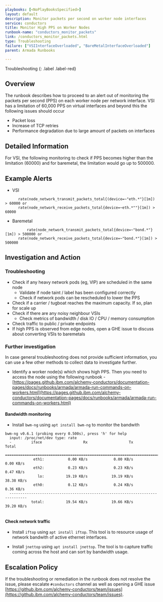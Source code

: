 ```yaml
---
playbooks: [<NoPlayBooksSpecified>]
layout: default
description: Monitor packets per second on worker node interfaces
service: conductors
title: Monitor High PPS on Worker Nodes
runbook-name: "conductors_monitor_packets"
link: /conductors_monitor_packets.html
type: Troubleshooting
failure: ["VSIInterfaceOverloaded", "BareMetalInterfaceOverloaded"]
parent: Armada Runbooks

---
```


Troubleshooting
{: .label .label-red}

## Overview

The runbook describes how to proceed to an alert out of monitoring the packets per second (PPS) on each worker node per network interface. VSI has a limitation of 60,000 PPS on virtual interfaces and beyond this the following issues should occur

- Packet loss
- Increase of TCP retries 
- Performance degradation due to large amount of packets on interfaces

## Detailed Information

For VSI, the following monitoring to check if PPS becomes higher than the limitation (60000) and for baremetal, the limitation would go up to 500000.

## Example Alerts

- VSI
```
      rate(node_network_transmit_packets_total{(device=~"eth.*"}[1m]) > 60000 or
      rate(node_network_receive_packets_total{device=~eth.*""}[1m]) > 60000
```

- Baremetal

```
		  rate(node_network_transmit_packets_total{device=~"bond.*"}[1m]) > 500000 or
      rate(node_network_receive_packets_total{device=~"bond.*"}[1m]) > 500000

```
## Investigation and Action

### Troubleshooting 

- Check if any heavy network pods (eg, VIP) are scheduled in the same node
  - Validate if node taint / label has been configured correctly
  - Check if network pods can be rescheduled to lower the PPS
- Check if a carrier / tugboat reaches the maximum capacity. If so, plan for scale up 
- Check if there are any noisy neighbour VSIs 
  - Check metrics of bandwidth / disk IO / CPU / memory consumption 
- Check traffic to public / private endpoints
- If high PPS is observed from edge nodes, open a GHE issue to discuss about converting VSIs to baremetals


### Further investigation

In case general troubleshooting does not provide sufficient information, you can use a few other methods to collect data to investigate further. 

- Identify a worker node(s) which shows high PPS. Then you need to access the node using the following runbook - [https://pages.github.ibm.com/alchemy-conductors/documentation-pages/docs/runbooks/armada/armada-run-commands-on-workers.html](https://pages.github.ibm.com/alchemy-conductors/documentation-pages/docs/runbooks/armada/armada-run-commands-on-workers.html)


#### Bandwidth monitoring

- Install `bwm-ng` using `apt install bwm-ng` to monitor the bandwith

```
bwm-ng v0.6.1 (probing every 0.500s), press 'h' for help
  input: /proc/net/dev type: rate
  -         iface                   Rx                   Tx                Total
  ==============================================================================
             eth1:           0.00 KB/s            0.00 KB/s            0.00 KB/s
             eth2:           0.23 KB/s            0.23 KB/s            0.47 KB/s
               lo:          19.19 KB/s           19.19 KB/s           38.38 KB/s
             eth0:           0.12 KB/s            0.24 KB/s            0.36 KB/s
  ------------------------------------------------------------------------------
            total:          19.54 KB/s           19.66 KB/s           39.20 KB/s
  
```

#### Check network traffic

- Install `iftop` using `apt install iftop`. This tool is to resource usage of network bandwith of active ethernet interfaces. 

- Install `jnettop` using `apt install jnettop`. The tool is to capture traffic coming across the host and can sort by bandwidth usage. 


## Escalation Policy

If the troubleshooting or remediation in the runbook does not resolve the issue, please escalate `#conductors` channel as well as opening a GHE issue [https://github.ibm.com/alchemy-conductors/team/issues](https://github.ibm.com/alchemy-conductors/team/issues).
